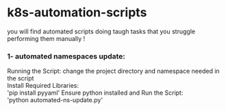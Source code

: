 # k8s-automation-scripts
you will find automated scripts doing taugh tasks that you struggle performing them manually !

### 1- automated namespaces update:
  Running the Script:
  change the project directory and namespace needed in the script   
Install Required Libraries:   
'pip install pyyaml'
Ensure python installed and Run the Script:   
'python automated-ns-update.py'
